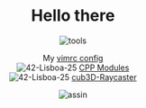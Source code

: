 <!DOCTYPE html>
<h1 align="center">Hello there</h1>
<p align="center">
<img src="https://i.ibb.co/qCPCpmn/tools.png" alt="tools" border="0">
</p>

<p align="center">
	<a>My </a>
	<a href="https://github.com/gde-alme/vimrc">vimrc config</a>
	<br>
	<img src="https://i.ibb.co/qsy78cm/42-Lisboa-25.png" alt="42-Lisboa-25" border="0">
	<a href="https://github.com/gde-alme/CPP-modules">CPP Modules</a>
	<br>
	<img src="https://i.ibb.co/qsy78cm/42-Lisboa-25.png" alt="42-Lisboa-25" border="0">
	<a href="https://github.com/gde-alme/cub3d-Raycaster">cub3D-Raycaster</a>
	<br>
</p>

<p align="center">
<img src="https://i.ibb.co/YR2p9jP/assin.png" alt="assin" border="0">
</p>
